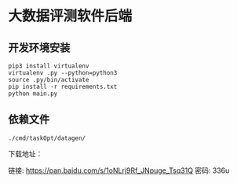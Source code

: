 # 大数据评测软件后端

## 开发环境安装

```
pip3 install virtualenv
virtualenv .py --python=python3
source .py/bin/activate
pip install -r requirements.txt
python main.py
```

## 依赖文件

```
./cmd/taskOpt/datagen/
```
下载地址：

链接: https://pan.baidu.com/s/1oNLrj9Rf_JNpuge_Tsq31Q  密码: 336u